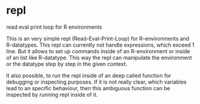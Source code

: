 repl
====

read eval print loop for R environments

This is an very simple repl (Read-Eval-Print-Loop)
for R-environments and R-datatypes. This repl can
currently not handle expressions, which exceed 1 line.
But it allows to set up commands inside of an
R-environment or inside of an list like R-datatype.
This way the repl can manipulate the environment or
the datatype step by step in the given context.

It also possible, to run the repl inside of an deep
called function for debugging or inspecting purposes.
If it is not really clear, which variables lead to an
specific behaviour, then this ambiguous function can 
be inspected by running repl inside of it.

